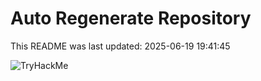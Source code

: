 # Auto Regenerate Repository

This README was last updated: 2025-06-19 19:41:45

 ![TryHackMe](https://tryhackme.com/badge/533634)